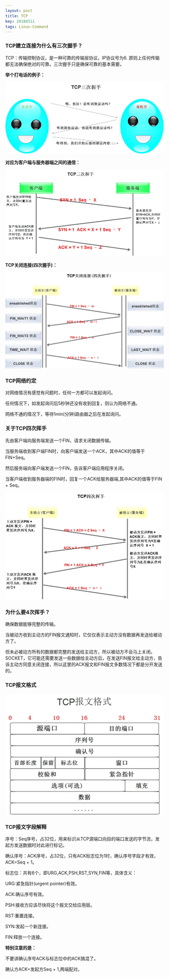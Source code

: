 ```yaml
---
layout: post
title: TCP
key: 20180311
tags: Linux-Command
---
```


### TCP建立连接为什么有三次握手？

TCP：传输控制协议，是一种可靠的传输层协议，IP协议号为6.
原则上任何传输都无法确保绝对的可靠。三次握手只是确保可靠的基本需要。

**举个打电话的例子：**

![TCP_3](https://raw.githubusercontent.com/xingdingchun/chadwick/master/image/tcp/TCP_3.jpg "TCP_3")

**对应为客户端与服务器端之间的通信：**

![TCP_3_skill](https://raw.githubusercontent.com/xingdingchun/chadwick/master/image/tcp/TCP_3_skill.jpg "TCP_3_skill")

**TCP关闭连接(四次握手)：**

![TCP_4](https://raw.githubusercontent.com/xingdingchun/chadwick/master/image/tcp/TCP_4.jpg "TCP_4")

### TCP网络约定

对网络情况有感觉有问题时，任何一方都可以发起询问。

任何情况下，如发起询问后5秒钟还没有收到回复，则认为网络不通。

网络不通的情况下，等待1min(分钟)路由器之后在发起询问。


### 关于TCP四次挥手

先由客户端向服务端发送一个FIN，请求关闭数据传输。

当服务端收到客户端FIN时，向客户端发送一个ACK，其中ACK的值等于FIN+Seq。

然后服务端向客户端发送一个FIN，告诉客户端应用程序关闭。

当客户端收到服务器端的FIN时，回复一个ACK给服务器端,其中ACK的值等于FIN + Seq。

![TCP_4_skill](https://raw.githubusercontent.com/xingdingchun/chadwick/master/image/tcp/TCP_4_skill.jpg "TCP_4_skill")

### 为什么要4次挥手？

确保数据能够完整的传输。

当被动方收到主动方的FIN报文通知时，它仅仅表示主动方没有数据再发送给被动方了。

但未必被动方所有的数据都完整的发送给主动方，所以被动方不会马上关闭。SOCKET，它可能还需要发送一些数据给主动方后，在发送FIN报文给主动方，告诉主动方同意关闭连接，所以这里的ACK报文和FIN报文多数情况下都是分开发送的。

### TCP报文格式

![TCP_head](https://raw.githubusercontent.com/xingdingchun/chadwick/master/image/tcp/TCP_head.jpg "TCP_head")

### TCP报文字段解释

序号：Seq序号，占32位，用来标识从TCP源端口向目的端口发送的字节流，发起方发送数据时对此进行标记。

确认序号：ACK序号，占32位，只有ACK标志位为1时，确认序号字段才有效，ACK=Seq + 1。

标志位：共有6个，即URG,ACK,PSH,RST,SYN,FIN等，具体含义：

URG:紧急指针(urgent pointer)有效。

ACK:确认序号有效。

PSH:接收方应该尽快将这个报文交给应用层。

RST:重置连接。

SYN:发起一个新连接。

FIN:释放一个连接。

**特别注意的是：**

不要讲确认序号ACK与标志位中的ACK搞混了。

确认方ACK=发起方Seq + 1,两端配对。











